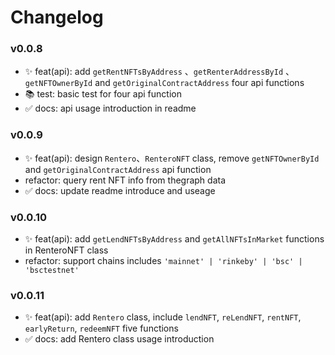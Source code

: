 # Changelog

### **v0.0.8**

- ✨ feat(api):  add `getRentNFTsByAddress` 、`getRenterAddressById` 、`getNFTOwnerById` and `getOriginalContractAddress` four api functions
- 📚 test: basic test for four api function
- ✅ docs: api usage introduction in readme

### **v0.0.9**

- ✨ feat(api): design `Rentero`、`RenteroNFT` class, remove `getNFTOwnerById` and `getOriginalContractAddress` api function
- refactor: query rent NFT info from thegraph data
- ✅ docs: update readme introduce and useage

### **v0.0.10**
- ✨ feat(api): add `getLendNFTsByAddress` and `getAllNFTsInMarket` functions in RenteroNFT class
- refactor: support chains includes `'mainnet' | 'rinkeby' | 'bsc' | 'bsctestnet'`


### **v0.0.11**
- ✨ feat(api): add `Rentero` class, include `lendNFT`, `reLendNFT`, `rentNFT`, `earlyReturn`, `redeemNFT` five functions
- ✅ docs: add Rentero class usage introduction